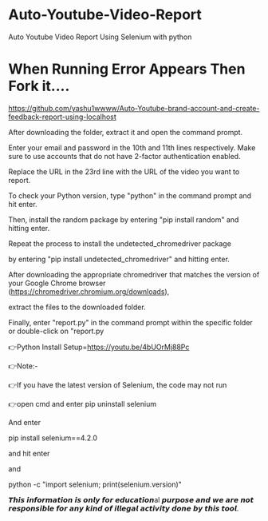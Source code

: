 # Auto-Youtube-Video-Report
Auto Youtube Video Report Using Selenium with python

# When Running Error Appears Then Fork it....

https://github.com/yashu1wwww/Auto-Youtube-brand-account-and-create-feedback-report-using-localhost

After downloading the folder, extract it and open the command prompt.

Enter your email and password in the 10th and 11th lines respectively. Make sure to use accounts that do not have 2-factor authentication enabled.

Replace the URL in the 23rd line with the URL of the video you want to report.

To check your Python version, type "python" in the command prompt and hit enter. 

Then, install the random package by entering "pip install random" and hitting enter. 

Repeat the process to install the undetected_chromedriver package 

by entering "pip install undetected_chromedriver" and hitting enter.

After downloading the appropriate chromedriver that matches the version of your Google Chrome browser (https://chromedriver.chromium.org/downloads), 

extract the files to the downloaded folder.

Finally, enter "report.py" in the command prompt within the specific folder or double-click on "report.py


👉Python Install Setup=https://youtu.be/4bUOrMj88Pc

👉Note:-

👉If you have the latest version of Selenium, the code may not run

👉open cmd and enter pip uninstall selenium

And enter

pip install selenium==4.2.0

and hit enter

and

python -c "import selenium; print(selenium.version)"

𝙏𝙝𝙞𝙨 𝙞𝙣𝙛𝙤𝙧𝙢𝙖𝙩𝙞𝙤𝙣 𝙞𝙨 𝙤𝙣𝙡𝙮 𝙛𝙤𝙧 𝙚𝙙𝙪𝙘𝙖𝙩𝙞𝙤𝙣al 𝙥𝙪𝙧𝙥𝙤𝙨𝙚 𝙖𝙣𝙙 𝙬𝙚 𝙖𝙧𝙚 𝙣𝙤𝙩 𝙧𝙚𝙨𝙥𝙤𝙣𝙨𝙞𝙗𝙡𝙚 𝙛𝙤𝙧 𝙖𝙣𝙮 𝙠𝙞𝙣𝙙 𝙤𝙛 𝙞𝙡𝙡𝙚𝙜𝙖𝙡 𝙖𝙘𝙩𝙞𝙫𝙞𝙩𝙮 𝙙𝙤𝙣𝙚 𝙗𝙮 𝙩𝙝𝙞𝙨 𝙩𝙤𝙤𝙡.

